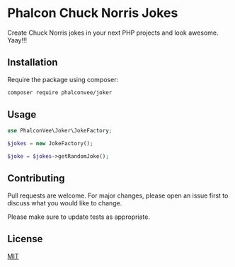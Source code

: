 # Phalcon Chuck Norris Jokes

Create Chuck Norris jokes in your next PHP projects and look awesome. Yaay!!!

## Installation

Require the package using composer:

```bash
composer require phalconvee/joker
```

## Usage

```php
use PhalconVee\Joker\JokeFactory;

$jokes = new JokeFactory();

$joke = $jokes->getRandomJoke();
```

## Contributing
Pull requests are welcome. For major changes, please open an issue first to discuss what you would like to change.

Please make sure to update tests as appropriate.

## License
[MIT](./LICENSE.md)
